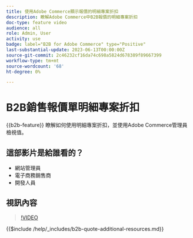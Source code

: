 ```yaml
---
title: 使用Adobe Commerce顯示報價的明細專案折扣
description: 瞭解Adobe Commerce中B2B報價的明細專案折扣
doc-type: feature video
audience: all
role: Admin, User
activity: use
badge: label="B2B for Adobe Commerce" type="Positive"
last-substantial-update: 2023-06-13T00:00:00Z
source-git-commit: 2c46232cf16da74c698a5824d678389f89667399
workflow-type: tm+mt
source-wordcount: '68'
ht-degree: 0%

---
```


# B2B銷售報價單明細專案折扣

{{b2b-feature}}
瞭解如何使用明細專案折扣，並使用Adobe Commerce管理員檢視值。

## 這部影片是給誰看的？

- 網站管理員
- 電子商務銷售商
- 開發人員

## 視訊內容

>[!VIDEO](https://video.tv.adobe.com/v/3420415?learn=on)

{{$include /help/_includes/b2b-quote-additional-resources.md}}
